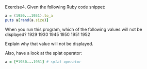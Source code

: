 Exercise4. Given the following Ruby code snippet:

```ruby
a = (1930...1951).to_a
puts a[rand(a.size)]
```

When you run this program, which of the following values will not be displayed?
1929
1930
1945
1950
1951
1952

Explain why that value will not be displayed.

Also, have a look at the splat operator:

```ruby
a = [*1930...1951] # splat operator
```